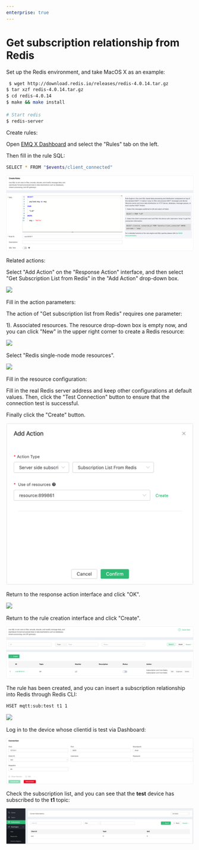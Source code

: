 ```yaml
---
enterprise: true
---
```


# Get subscription relationship from  Redis

Set up the Redis environment, and take MacOS X as an example:

```bash
 $ wget http://download.redis.io/releases/redis-4.0.14.tar.gz
$ tar xzf redis-4.0.14.tar.gz
$ cd redis-4.0.14
$ make && make install

# Start redis
$ redis-server
```

Create rules:

Open [EMQ X Dashboard](http://127.0.0.1:18083/#/rules) and select the "Rules" tab on the left.

Then fill in the rule SQL:

```bash
SELECT * FROM "$events/client_connected"
```

![](./assets/rule-engine/redis_sub_1.png)

Related actions:

Select "Add Action" on the "Response Action" interface, and then select "Get Subscription List from Redis" in the "Add Action" drop-down box.

![](./assets/rule-engine/redis_sub_2.png)

Fill in the action parameters:

The action of "Get subscription list from Redis" requires one parameter:

1). Associated resources. The resource drop-down box is empty now, and you can click "New" in the upper right corner to create a Redis resource:

![](./assets/rule-engine/redis_sub_3.png)

Select "Redis single-node mode resources".

![](./assets/rule-engine/offline_msg_4.png)

Fill in the resource configuration:

Fill in the real Redis server address and keep other configurations at default values. Then, click the "Test Connection" button to ensure that the connection test is successful.

Finally click the "Create" button.

![](./assets/rule-engine/redis_sub_5.png)

Return to the response action interface and click "OK".

![](./assets/rule-engine/redis_sub_6.png)

Return to the rule creation interface and click "Create".

![](./assets/rule-engine/redis_sub_7.png)

The rule has been created, and you can insert a subscription relationship into Redis through  Redis CLI:

```bash
HSET mqtt:sub:test t1 1
```

![](./assets/rule-engine/redis_sub_8.png)

Log in to the device whose clientid is test via Dashboard:

![](./assets/rule-engine/redis_sub_9.png)

Check the subscription list, and you can see that the **test** device has subscribed to the **t1** topic:

![](./assets/rule-engine/redis_sub_10.png)

